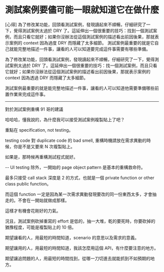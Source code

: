 # 測試案例要儘可能一眼就知道它在做什麼

[心得] 為了修改某功能，回頭看測試案例，發現讀起來不順暢，仔細研究了一下，覺得測試案例太過於 DRY 了。這延伸出一個很重要的技巧：找到一個測試案例，而且只看它就好；如果你沒辦法從這個測試案例的描述看出前因後果，那就表示案例的 context 因為過度 DRY 而隱藏了太多細節。
測試案例最重要的就是它自己就能完整地描述一件事，讓看的人可以知道要完成這件事需要有哪些準備。


為了修改某功能，回頭看測試案例，發現讀起來不順暢，仔細研究了一下，覺得測試案例太過於 DRY 了。這延伸出一個很重要的技巧：找一個測試案例，而且只看它就好；如果你沒辦法從這個測試案例的描述看出前因後果，那就表示案例的 context 因為透過 DRY 而隱藏了太多細節。

測試案例最重要的就是能完整地描述一件事，讓看的人可以知道他需要準備哪些前置作業來完成這件事。


---

對於測試案例重構  91 哥的建議

哈哈哈，懂我說的，為什麼我可以接受測試案例複製貼上了吧？

重點在 specification, not testing。

testing code 對 duplicate code 的 bad smell, 重構時機請放在需求異動的時候，你是不是又要來 N 次複製貼上。

如果是，那時候再重構測試程式就好。

--
UI testing 除外，一開始的 page object pattern 是基本的重構救命符。

最多只接受 call stack 深度是 2 的方式，也就是一個 private function or other class public function。

而這個 function 一定是因為某一次需求異動發現要改的同一份東西太多，才會抽走的。不會在一開始就做成那樣。

這樣才有機會花剛好的力氣。

況且，測試案例砍掉重寫的 effort 是低的，抽一大堆，乾的要死時，你要砍掉的猶豫程度，可能是複製貼上的 10 倍。

期望讓看的人，用最短的時間知道，scenario 的意思以及需求的意義。

期望讓用的人，用最短的時間知道，我該怎麼用這個 API，有什麼要注意的地方。

期望讓追問題的人，用最短的時間找到，從哪一刀切進去就能抓到不如預期的地方。


